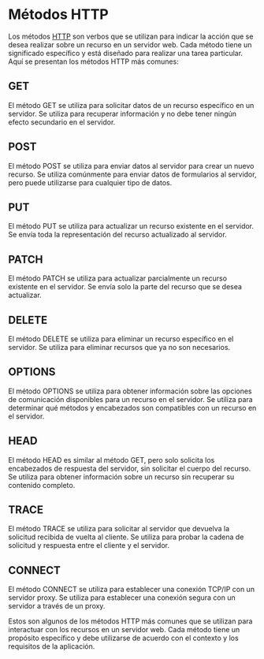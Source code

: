 # Métodos HTTP

Los métodos [HTTP](HTTP.md) son verbos que se utilizan para indicar la acción que se desea realizar sobre un recurso en un servidor web. Cada método tiene un significado específico y está diseñado para realizar una tarea particular. Aquí se presentan los métodos HTTP más comunes:

## GET

El método GET se utiliza para solicitar datos de un recurso específico en un servidor. Se utiliza para recuperar información y no debe tener ningún efecto secundario en el servidor.

## POST

El método POST se utiliza para enviar datos al servidor para crear un nuevo recurso. Se utiliza comúnmente para enviar datos de formularios al servidor, pero puede utilizarse para cualquier tipo de datos.

## PUT

El método PUT se utiliza para actualizar un recurso existente en el servidor. Se envía toda la representación del recurso actualizado al servidor.

## PATCH

El método PATCH se utiliza para actualizar parcialmente un recurso existente en el servidor. Se envía solo la parte del recurso que se desea actualizar.

## DELETE

El método DELETE se utiliza para eliminar un recurso específico en el servidor. Se utiliza para eliminar recursos que ya no son necesarios.

## OPTIONS

El método OPTIONS se utiliza para obtener información sobre las opciones de comunicación disponibles para un recurso en el servidor. Se utiliza para determinar qué métodos y encabezados son compatibles con un recurso en el servidor.

## HEAD

El método HEAD es similar al método GET, pero solo solicita los encabezados de respuesta del servidor, sin solicitar el cuerpo del recurso. Se utiliza para obtener información sobre un recurso sin recuperar su contenido completo.

## TRACE

El método TRACE se utiliza para solicitar al servidor que devuelva la solicitud recibida de vuelta al cliente. Se utiliza para probar la cadena de solicitud y respuesta entre el cliente y el servidor.

## CONNECT

El método CONNECT se utiliza para establecer una conexión TCP/IP con un servidor proxy. Se utiliza para establecer una conexión segura con un servidor a través de un proxy.

Estos son algunos de los métodos HTTP más comunes que se utilizan para interactuar con los recursos en un servidor web. Cada método tiene un propósito específico y debe utilizarse de acuerdo con el contexto y los requisitos de la aplicación.